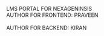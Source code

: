 LMS PORTAL FOR NEXAGENINSIS <BR> AUTHOR FOR FRONTEND: PRAVEEN<BR> <BR> AUTHOR FOR BACKEND: KIRAN <BR>
